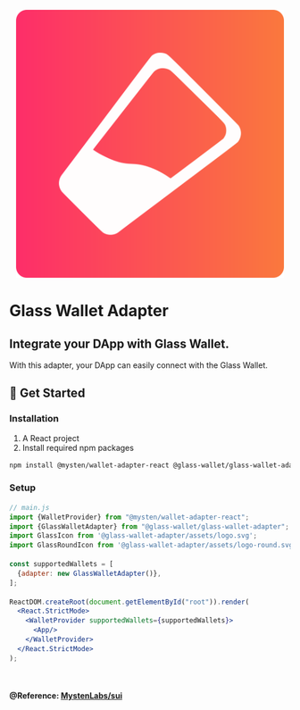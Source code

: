 <a href="https://glasswallet.app"><p align="center">
<img width="480" src="./assets/logo.svg"/>
</a>

# Glass Wallet Adapter

## Integrate your DApp with Glass Wallet.

With this adapter, your DApp can easily connect with the Glass Wallet.

## 🚀 Get Started
### Installation

1. A React project
2. Install required npm packages

```bash
npm install @mysten/wallet-adapter-react @glass-wallet/glass-wallet-adapter
```

### Setup

```jsx
// main.js
import {WalletProvider} from "@mysten/wallet-adapter-react";
import {GlassWalletAdapter} from "@glass-wallet/glass-wallet-adapter";
import GlassIcon from '@glass-wallet-adapter/assets/logo.svg';
import GlassRoundIcon from '@glass-wallet-adapter/assets/logo-round.svg';

const supportedWallets = [
  {adapter: new GlassWalletAdapter()},
];

ReactDOM.createRoot(document.getElementById("root")).render(
  <React.StrictMode>
    <WalletProvider supportedWallets={supportedWallets}>
      <App/>
    </WalletProvider>
  </React.StrictMode>
);
```
<br/>

#### @Reference: [MystenLabs/sui](https://github.com/MystenLabs/sui/tree/main/sdk/wallet-adapter/packages/adapters/sui-wallet)
